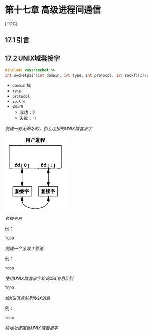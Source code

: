 # 第十七章 高级进程间通信

[TOC]



## 17.1 引言



## 17.2 UNIX域套接字

```c++
#include <sys/socket.h>
int socketpair(int domain, int type, int protocol, int sockfd[2]);
```

- `domain` 域
- `type`
- `protocol`
- `sockfd`
- `返回值`
  - 成功：0
  - 失败：-1

*创建一对无命名的，相互连接的UNIX域套接字*

![17_1](res/17_1.png)

*套接字对*

例：

```c++
TODO
```

*创建一个全双工管道*

例：

```c++
TODO
```

*使用UNIX域套接字轮询XSI消息队列*

```c++
TODO
```

*给XSI消息队列发送消息*

例：

```c++
TODO
```

*将地址绑定到UNIX域套接字*

